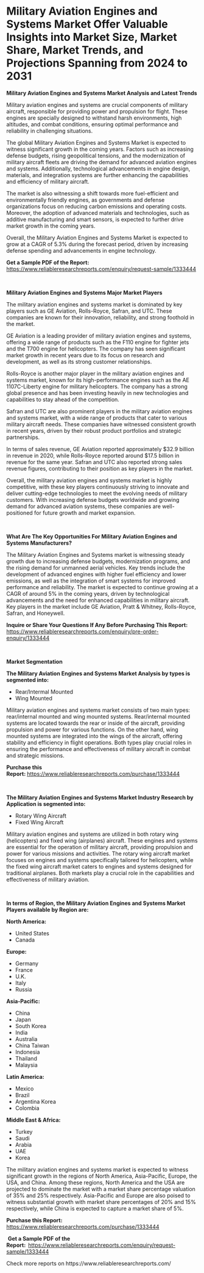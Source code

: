 <p><h1>Military Aviation Engines and Systems Market Offer Valuable Insights into Market Size, Market Share, Market Trends, and Projections Spanning from 2024 to 2031</h1></p><p><strong>Military Aviation Engines and Systems Market Analysis and Latest Trends</strong></p>
<p><p>Military aviation engines and systems are crucial components of military aircraft, responsible for providing power and propulsion for flight. These engines are specially designed to withstand harsh environments, high altitudes, and combat conditions, ensuring optimal performance and reliability in challenging situations.</p><p>The global Military Aviation Engines and Systems Market is expected to witness significant growth in the coming years. Factors such as increasing defense budgets, rising geopolitical tensions, and the modernization of military aircraft fleets are driving the demand for advanced aviation engines and systems. Additionally, technological advancements in engine design, materials, and integration systems are further enhancing the capabilities and efficiency of military aircraft.</p><p>The market is also witnessing a shift towards more fuel-efficient and environmentally friendly engines, as governments and defense organizations focus on reducing carbon emissions and operating costs. Moreover, the adoption of advanced materials and technologies, such as additive manufacturing and smart sensors, is expected to further drive market growth in the coming years.</p><p>Overall, the Military Aviation Engines and Systems Market is expected to grow at a CAGR of 5.3% during the forecast period, driven by increasing defense spending and advancements in engine technology.</p></p>
<p><strong>Get a Sample PDF of the Report:&nbsp;</strong> <a href="https://www.reliableresearchreports.com/enquiry/request-sample/1333444">https://www.reliableresearchreports.com/enquiry/request-sample/1333444</a></p>
<p>&nbsp;</p>
<p><strong>Military Aviation Engines and Systems Major Market Players</strong></p>
<p><p>The military aviation engines and systems market is dominated by key players such as GE Aviation, Rolls-Royce, Safran, and UTC. These companies are known for their innovation, reliability, and strong foothold in the market.</p><p>GE Aviation is a leading provider of military aviation engines and systems, offering a wide range of products such as the F110 engine for fighter jets and the T700 engine for helicopters. The company has seen significant market growth in recent years due to its focus on research and development, as well as its strong customer relationships.</p><p>Rolls-Royce is another major player in the military aviation engines and systems market, known for its high-performance engines such as the AE 1107C-Liberty engine for military helicopters. The company has a strong global presence and has been investing heavily in new technologies and capabilities to stay ahead of the competition.</p><p>Safran and UTC are also prominent players in the military aviation engines and systems market, with a wide range of products that cater to various military aircraft needs. These companies have witnessed consistent growth in recent years, driven by their robust product portfolios and strategic partnerships.</p><p>In terms of sales revenue, GE Aviation reported approximately $32.9 billion in revenue in 2020, while Rolls-Royce reported around $17.5 billion in revenue for the same year. Safran and UTC also reported strong sales revenue figures, contributing to their position as key players in the market.</p><p>Overall, the military aviation engines and systems market is highly competitive, with these key players continuously striving to innovate and deliver cutting-edge technologies to meet the evolving needs of military customers. With increasing defense budgets worldwide and growing demand for advanced aviation systems, these companies are well-positioned for future growth and market expansion.</p></p>
<p>&nbsp;</p>
<p><strong>What Are The Key Opportunities For Military Aviation Engines and Systems Manufacturers?</strong></p>
<p><p>The Military Aviation Engines and Systems market is witnessing steady growth due to increasing defense budgets, modernization programs, and the rising demand for unmanned aerial vehicles. Key trends include the development of advanced engines with higher fuel efficiency and lower emissions, as well as the integration of smart systems for improved performance and reliability. The market is expected to continue growing at a CAGR of around 5% in the coming years, driven by technological advancements and the need for enhanced capabilities in military aircraft. Key players in the market include GE Aviation, Pratt & Whitney, Rolls-Royce, Safran, and Honeywell.</p></p>
<p><strong>Inquire or Share Your Questions If Any Before Purchasing This Report:</strong> <a href="https://www.reliableresearchreports.com/enquiry/pre-order-enquiry/1333444">https://www.reliableresearchreports.com/enquiry/pre-order-enquiry/1333444</a></p>
<p>&nbsp;</p>
<p><strong>Market Segmentation</strong></p>
<p><strong>The Military Aviation Engines and Systems Market Analysis by types is segmented into:</strong></p>
<p><ul><li>Rear/Intermal Mounted</li><li>Wing Mounted</li></ul></p>
<p><p>Military aviation engines and systems market consists of two main types: rear/internal mounted and wing mounted systems. Rear/internal mounted systems are located towards the rear or inside of the aircraft, providing propulsion and power for various functions. On the other hand, wing mounted systems are integrated into the wings of the aircraft, offering stability and efficiency in flight operations. Both types play crucial roles in ensuring the performance and effectiveness of military aircraft in combat and strategic missions.</p></p>
<p><strong>Purchase this Report:&nbsp;</strong><a href="https://www.reliableresearchreports.com/purchase/1333444">https://www.reliableresearchreports.com/purchase/1333444</a></p>
<p>&nbsp;</p>
<p><strong>The Military Aviation Engines and Systems Market Industry Research by Application is segmented into:</strong></p>
<p><ul><li>Rotary Wing Aircraft</li><li>Fixed Wing Aircraft</li></ul></p>
<p><p>Military aviation engines and systems are utilized in both rotary wing (helicopters) and fixed wing (airplanes) aircraft. These engines and systems are essential for the operation of military aircraft, providing propulsion and power for various missions and activities. The rotary wing aircraft market focuses on engines and systems specifically tailored for helicopters, while the fixed wing aircraft market caters to engines and systems designed for traditional airplanes. Both markets play a crucial role in the capabilities and effectiveness of military aviation.</p></p>
<p>&nbsp;</p>
<p><strong>In terms of Region, the Military Aviation Engines and Systems Market Players available by Region are:</strong></p>
<p>
    <p> <strong> North America: </strong>
        <ul>
            <li>United States</li>
            <li>Canada</li>
        </ul>
        </p> 
    <p> <strong> Europe: </strong>
        <ul>
            <li>Germany</li>
            <li>France</li>
            <li>U.K.</li>
            <li>Italy</li>
            <li>Russia</li>
        </ul>
        </p> 
    <p> <strong> Asia-Pacific: </strong>
        <ul>
            <li>China</li>
            <li>Japan</li>
            <li>South Korea</li>
            <li>India</li>
            <li>Australia</li>
            <li>China Taiwan</li>
            <li>Indonesia</li>
            <li>Thailand</li>
            <li>Malaysia</li>
        </ul>
        </p> 
    <p> <strong> Latin America: </strong>
        <ul>
            <li>Mexico</li>
            <li>Brazil</li>
            <li>Argentina Korea</li>
            <li>Colombia</li>
        </ul>
        </p> 
    <p> <strong> Middle East & Africa: </strong>
        <ul>
            <li>Turkey</li>
            <li>Saudi</li>
            <li>Arabia</li>
            <li>UAE</li>
            <li>Korea</li>
        </ul>
    </p>
    </p>
<p><p>The military aviation engines and systems market is expected to witness significant growth in the regions of North America, Asia-Pacific, Europe, the USA, and China. Among these regions, North America and the USA are projected to dominate the market with a market share percentage valuation of 35% and 25% respectively. Asia-Pacific and Europe are also poised to witness substantial growth with market share percentages of 20% and 15% respectively, while China is expected to capture a market share of 5%.</p></p>
<p><strong>Purchase this Report: </strong><a href="https://www.reliableresearchreports.com/purchase/1333444">https://www.reliableresearchreports.com/purchase/1333444</a></p>
<p>&nbsp;<strong>Get a Sample PDF of the Report:&nbsp;&nbsp;</strong><a href="https://www.reliableresearchreports.com/enquiry/request-sample/1333444">https://www.reliableresearchreports.com/enquiry/request-sample/1333444</a></p>
<p><strong></strong></p>
<p>Check more reports on https://www.reliableresearchreports.com/</p>